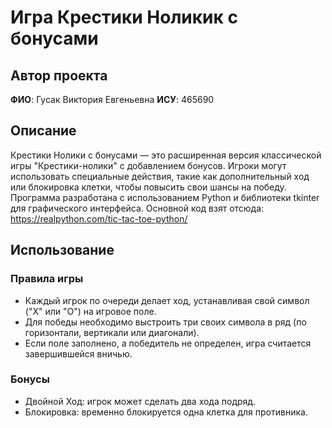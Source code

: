 # Игра Крестики Ноликик с бонусами
## Автор проекта
**ФИО**:
Гусак Виктория Евгеньевна
**ИСУ**:
465690
## Описание
Крестики Нолики с бонусами — это расширенная версия классической игры "Крестики-нолики" с добавлением бонусов. Игроки могут использовать специальные действия, такие как дополнительный ход или блокировка клетки, чтобы повысить свои шансы на победу. Программа разработана с использованием Python и библиотеки tkinter для графического интерфейса. Основной код взят отсюда: https://realpython.com/tic-tac-toe-python/
## Использование
### Правила игры
* Каждый игрок по очереди делает ход, устанавливая свой символ ("X" или "O") на игровое поле.
* Для победы необходимо выстроить три своих символа в ряд (по горизонтали, вертикали или диагонали).
* Если поле заполнено, а победитель не определен, игра считается завершившейся вничью.
### Бонусы
* Двойной Ход: игрок может сделать два хода подряд.
* Блокировка: временно блокируется одна клетка для противника.
